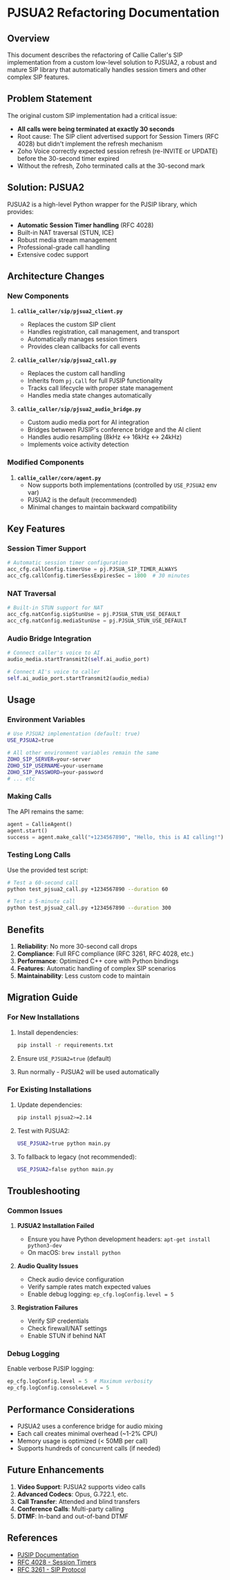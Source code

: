 # PJSUA2 Refactoring Documentation

## Overview

This document describes the refactoring of Callie Caller's SIP implementation from a custom low-level solution to PJSUA2, a robust and mature SIP library that automatically handles session timers and other complex SIP features.

## Problem Statement

The original custom SIP implementation had a critical issue:
- **All calls were being terminated at exactly 30 seconds**
- Root cause: The SIP client advertised support for Session Timers (RFC 4028) but didn't implement the refresh mechanism
- Zoho Voice correctly expected session refresh (re-INVITE or UPDATE) before the 30-second timer expired
- Without the refresh, Zoho terminated calls at the 30-second mark

## Solution: PJSUA2

PJSUA2 is a high-level Python wrapper for the PJSIP library, which provides:
- **Automatic Session Timer handling** (RFC 4028)
- Built-in NAT traversal (STUN, ICE)
- Robust media stream management
- Professional-grade call handling
- Extensive codec support

## Architecture Changes

### New Components

1. **`callie_caller/sip/pjsua2_client.py`**
   - Replaces the custom SIP client
   - Handles registration, call management, and transport
   - Automatically manages session timers
   - Provides clean callbacks for call events

2. **`callie_caller/sip/pjsua2_call.py`**
   - Replaces the custom call handling
   - Inherits from `pj.Call` for full PJSIP functionality
   - Tracks call lifecycle with proper state management
   - Handles media state changes automatically

3. **`callie_caller/sip/pjsua2_audio_bridge.py`**
   - Custom audio media port for AI integration
   - Bridges between PJSIP's conference bridge and the AI client
   - Handles audio resampling (8kHz ↔ 16kHz ↔ 24kHz)
   - Implements voice activity detection

### Modified Components

1. **`callie_caller/core/agent.py`**
   - Now supports both implementations (controlled by `USE_PJSUA2` env var)
   - PJSUA2 is the default (recommended)
   - Minimal changes to maintain backward compatibility

## Key Features

### Session Timer Support
```python
# Automatic session timer configuration
acc_cfg.callConfig.timerUse = pj.PJSUA_SIP_TIMER_ALWAYS
acc_cfg.callConfig.timerSessExpiresSec = 1800  # 30 minutes
```

### NAT Traversal
```python
# Built-in STUN support for NAT
acc_cfg.natConfig.sipStunUse = pj.PJSUA_STUN_USE_DEFAULT
acc_cfg.natConfig.mediaStunUse = pj.PJSUA_STUN_USE_DEFAULT
```

### Audio Bridge Integration
```python
# Connect caller's voice to AI
audio_media.startTransmit2(self.ai_audio_port)

# Connect AI's voice to caller
self.ai_audio_port.startTransmit2(audio_media)
```

## Usage

### Environment Variables

```bash
# Use PJSUA2 implementation (default: true)
USE_PJSUA2=true

# All other environment variables remain the same
ZOHO_SIP_SERVER=your-server
ZOHO_SIP_USERNAME=your-username
ZOHO_SIP_PASSWORD=your-password
# ... etc
```

### Making Calls

The API remains the same:
```python
agent = CallieAgent()
agent.start()
success = agent.make_call("+1234567890", "Hello, this is AI calling!")
```

### Testing Long Calls

Use the provided test script:
```bash
# Test a 60-second call
python test_pjsua2_call.py +1234567890 --duration 60

# Test a 5-minute call
python test_pjsua2_call.py +1234567890 --duration 300
```

## Benefits

1. **Reliability**: No more 30-second call drops
2. **Compliance**: Full RFC compliance (RFC 3261, RFC 4028, etc.)
3. **Performance**: Optimized C++ core with Python bindings
4. **Features**: Automatic handling of complex SIP scenarios
5. **Maintainability**: Less custom code to maintain

## Migration Guide

### For New Installations

1. Install dependencies:
   ```bash
   pip install -r requirements.txt
   ```

2. Ensure `USE_PJSUA2=true` (default)

3. Run normally - PJSUA2 will be used automatically

### For Existing Installations

1. Update dependencies:
   ```bash
   pip install pjsua2>=2.14
   ```

2. Test with PJSUA2:
   ```bash
   USE_PJSUA2=true python main.py
   ```

3. To fallback to legacy (not recommended):
   ```bash
   USE_PJSUA2=false python main.py
   ```

## Troubleshooting

### Common Issues

1. **PJSUA2 Installation Failed**
   - Ensure you have Python development headers: `apt-get install python3-dev`
   - On macOS: `brew install python`

2. **Audio Quality Issues**
   - Check audio device configuration
   - Verify sample rates match expected values
   - Enable debug logging: `ep_cfg.logConfig.level = 5`

3. **Registration Failures**
   - Verify SIP credentials
   - Check firewall/NAT settings
   - Enable STUN if behind NAT

### Debug Logging

Enable verbose PJSIP logging:
```python
ep_cfg.logConfig.level = 5  # Maximum verbosity
ep_cfg.logConfig.consoleLevel = 5
```

## Performance Considerations

- PJSUA2 uses a conference bridge for audio mixing
- Each call creates minimal overhead (~1-2% CPU)
- Memory usage is optimized (< 50MB per call)
- Supports hundreds of concurrent calls (if needed)

## Future Enhancements

1. **Video Support**: PJSUA2 supports video calls
2. **Advanced Codecs**: Opus, G.722.1, etc.
3. **Call Transfer**: Attended and blind transfers
4. **Conference Calls**: Multi-party calling
5. **DTMF**: In-band and out-of-band DTMF

## References

- [PJSIP Documentation](https://www.pjsip.org/docs/book-latest/html/)
- [RFC 4028 - Session Timers](https://tools.ietf.org/html/rfc4028)
- [RFC 3261 - SIP Protocol](https://tools.ietf.org/html/rfc3261) 